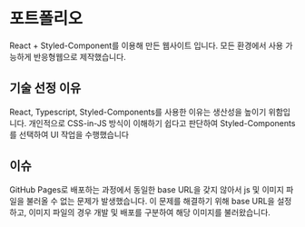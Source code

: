 # 포트폴리오
React + Styled-Component를 이용해 만든 웹사이트 입니다. 모든 환경에서 사용 가능하게 반응형웹으로 제작했습니다.


## 기술 선정 이유
React, Typescript, Styled-Components를 사용한 이유는 생산성을 높이기 위함입니다. 개인적으로 CSS-in-JS
방식이 이해하기 쉽다고 판단하여 Styled-Components를 선택하여 UI 작업을 수행했습니다

## 이슈
GitHub Pages로 배포하는 과정에서 동일한 base URL을 갖지 않아서 js 및 이미지 파일을 불러올 수 없는 문제가 발생했습니다. 이 문제를 해결하기 위해 base URL을 설정하고, 이미지 파일의 경우 개발 및 배포를 구분하여 해당 이미지를 불러왔습니다.
